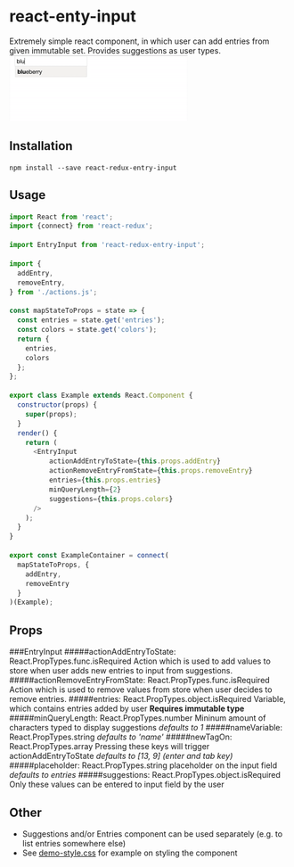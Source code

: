 # react-enty-input
Extremely simple react component, in which user can add entries from given immutable set. Provides suggestions as user types.
![demo](demo.gif)

## Installation
```
npm install --save react-redux-entry-input
```
## Usage
```javascript
import React from 'react';
import {connect} from 'react-redux';

import EntryInput from 'react-redux-entry-input';

import {
  addEntry,
  removeEntry,
} from './actions.js';

const mapStateToProps = state => {
  const entries = state.get('entries');
  const colors = state.get('colors');
  return {
    entries,
    colors
  };
};

export class Example extends React.Component {
  constructor(props) {
    super(props);
  }
  render() {
    return (
      <EntryInput
          actionAddEntryToState={this.props.addEntry}
          actionRemoveEntryFromState={this.props.removeEntry}
          entries={this.props.entries}
          minQueryLength={2}
          suggestions={this.props.colors}
      />
    );
  }
}

export const ExampleContainer = connect(
  mapStateToProps, {
    addEntry,
    removeEntry
  }
)(Example);
```
## Props
###EntryInput
#####actionAddEntryToState: React.PropTypes.func.isRequired
Action which is used to add values to store when user adds new entries to input from suggestions.
#####actionRemoveEntryFromState: React.PropTypes.func.isRequired
Action which is used to remove values from store when user decides to remove entries.
#####entries: React.PropTypes.object.isRequired
Variable, which contains entries added by user
**Requires immutable type**
#####minQueryLength: React.PropTypes.number
Mininum amount of characters typed to display suggestions
*defaults to 1*
#####nameVariable: React.PropTypes.string
*defaults to 'name'*
#####newTagOn: React.PropTypes.array
Pressing these keys will trigger actionAddEntryToState
*defaults to \[13, 9\] (enter and tab key)*
#####placeholder: React.PropTypes.string
placeholder on the input field
*defaults to entries*
#####suggestions: React.PropTypes.object.isRequired
Only these values can be entered to input field by the user
## Other
* Suggestions and/or Entries component can be used separately (e.g. to list entries somewhere else)
* See [demo-style.css](https://github.com/tohalla/react-enty-input/blob/master/demo-style.css) for example on styling the component
